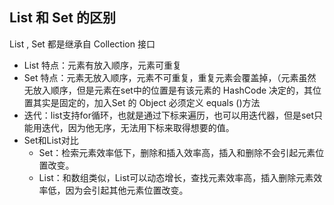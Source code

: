 ## List 和 Set 的区别
List , Set 都是继承自 Collection 接口 

* List 特点：元素有放入顺序，元素可重复 
* Set 特点：元素无放入顺序，元素不可重复，重复元素会覆盖掉，（元素虽然无放入顺序，但是元素在set中的位置是有该元素的 HashCode 决定的，其位置其实是固定的，加入Set 的 Object 必须定义 equals ()方法 
* 迭代：list支持for循环，也就是通过下标来遍历，也可以用迭代器，但是set只能用迭代，因为他无序，无法用下标来取得想要的值。
* Set和List对比
  * Set：检索元素效率低下，删除和插入效率高，插入和删除不会引起元素位置改变。
  * List：和数组类似，List可以动态增长，查找元素效率高，插入删除元素效率低，因为会引起其他元素位置改变。